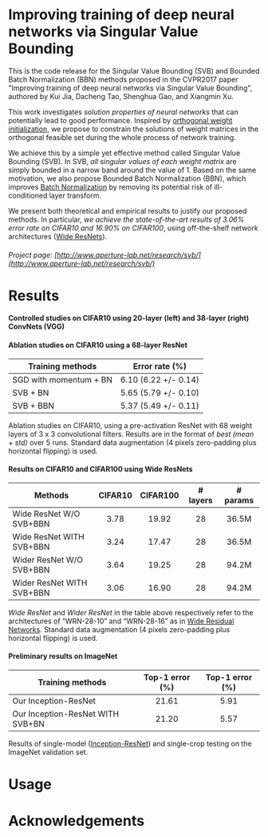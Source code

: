 # Improving training of deep neural networks via Singular Value Bounding

This is the code release for the Singular Value Bounding (SVB) and Bounded Batch Normalization (BBN) methods proposed in the CVPR2017 paper "Improving training of deep neural networks via Singular Value Bounding", authored by Kui Jia, Dacheng Tao, Shenghua Gao, and Xiangmin Xu.

This work investigates *solution properties of neural networks* that can potentially lead to good performance. Inspired by [orthogonal weight initialization](https://arxiv.org/abs/1312.6120), we propose to constrain the solutions of weight matrices in the orthogonal feasible set during the whole process of network training.

We achieve this by a simple yet effective method called Singular Value Bounding (SVB). In SVB, *all singular values of each weight matrix* are simply bounded in a narrow band around the value of 1. Based on the same motivation, we also propose Bounded Batch Normalization (BBN), which improves [Batch Normalization](https://arxiv.org/abs/1502.03167) by removing its potential risk of ill-conditioned layer transform.

We present both theoretical and empirical results to justify our proposed methods. In particular, *we achieve the state-of-the-art results of 3.06% error rate on CIFAR10 and 16.90% on CIFAR100*, using off-the-shelf network architectures ([Wide ResNets](https://arxiv.org/abs/1605.07146)).

###### Project page: [http://www.aperture-lab.net/research/svb/](http://www.aperture-lab.net/research/svb/)

# Results

#### Controlled studies on CIFAR10 using 20-layer (left) and 38-layer (right) ConvNets (VGG)

#### Ablation studies on CIFAR10 using a 68-layer ResNet

| Training methods        | Error rate (%)           | 
| ------------- |:-------------:| 
| SGD with momentum + BN      | 6.10 (6.22 +/- 0.14) | 
| SVB + BN      | 5.65 (5.79 +/- 0.10)      |  
| SVB + BBN | 5.37 (5.49 +/- 0.11)     | 

Ablation studies on CIFAR10, using a pre-activation ResNet with 68 weight layers of 3 x 3 convolutional filters. Results are in the format of *best (mean + std)* over 5 runs. Standard data augmentation (4 pixels zero-padding plus horizontal flipping) is used.

#### Results on CIFAR10 and CIFAR100 using Wide ResNets

| Methods                    | CIFAR10           | CIFAR100            | # layers           | # params              | 
| ------------- |:-------------:| :-------------:| :-------------:| :-------------:| 
| Wide ResNet W/O SVB+BBN    | 3.78 | 19.92 | 28 | 36.5M |
| Wide ResNet WITH SVB+BBN   | 3.24 | 17.47 | 28 | 36.5M |
| Wider ResNet W/O SVB+BBN   | 3.64 | 19.25 | 28 | 94.2M |
| Wider ResNet WITH SVB+BBN  | 3.06 | 16.90 | 28 | 94.2M |

*Wide ResNet* and *Wider ResNet* in the table above respectively refer to the architectures of “WRN-28-10” and “WRN-28-16” as in [Wide Residual Networks](https://arxiv.org/abs/1605.07146). Standard data augmentation (4 pixels zero-padding plus horizontal flipping) is used. 

#### Preliminary results on ImageNet 

| Training methods        | Top-1 error (%)           |  Top-1 error (%)    |
| ------------- |:-------------:|:-------------:| 
| Our Inception-ResNet     | 21.61 | 5.91 |
| Our Inception-ResNet WITH SVB+BN      | 21.20 | 5.57 |

Results of single-model ([Inception-ResNet](https://arxiv.org/abs/1602.07261)) and single-crop testing on the ImageNet validation set.   

# Usage

# Acknowledgements

